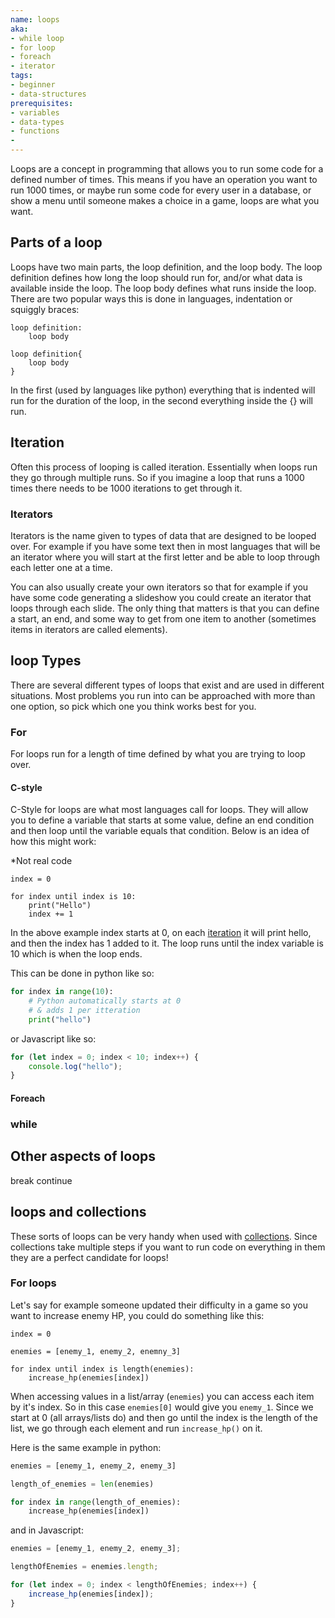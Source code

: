 ```yaml
---
name: loops
aka:
- while loop
- for loop
- foreach
- iterator
tags:
- beginner
- data-structures
prerequisites:
- variables
- data-types
- functions
- 
---
```


Loops are a concept in programming that allows you to run some code for a defined number of times. This means if you have an operation you want to run 1000 times, or maybe run some code for every user in a database, or show a menu until someone makes a choice in a game, loops are what you want.

## Parts of a loop

Loops have two main parts, the loop definition, and the loop body. The loop definition defines how long the loop should run for, and/or what data is available inside the loop. The loop body defines what runs inside the loop. There are two popular ways this is done in languages, indentation or squiggly braces:

```
loop definition:
    loop body

loop definition{
    loop body
}
```

In the first (used by languages like python) everything that is indented will run for the duration of the loop, in the second everything inside the {} will run.

## Iteration

Often this process of looping is called iteration. Essentially when loops run they go through multiple runs. So if you imagine a loop that runs a 1000 times there needs to be 1000 iterations to get through it.

### Iterators

Iterators is the name given to types of data that are designed to be looped over. For example if you have some text then in most languages that will be an iterator where you will start at the first letter and be able to loop through each letter one at a time.

You can also usually create your own iterators so that for example if you have some code generating a slideshow you could create an iterator that loops through each slide. The only thing that matters is that you can define a start, an end, and some way to get from one item to another (sometimes items in iterators are called elements).

## loop Types

There are several different types of loops that exist and are used in different situations. Most problems you run into can be approached with more than one option, so pick which one you think works best for you. 

### For

For loops run for a length of time defined by what you are trying to loop over.

#### C-style

C-Style for loops are what most languages call for loops. They will allow you to define a variable that starts at some value, define an end condition and then loop until the variable equals that condition. Below is an idea of how this might work:

\*Not real code
```
index = 0

for index until index is 10:
    print("Hello")
    index += 1

```

In the above example index starts at 0, on each [iteration](#iteration) it will print hello, and then the index has 1 added to it. The loop runs until the index variable is 10 which is when the loop ends. 

This can be done in python like so:

```python
for index in range(10):
    # Python automatically starts at 0 
    # & adds 1 per itteration
    print("hello")
```

or Javascript like so:

```js
for (let index = 0; index < 10; index++) {
    console.log("hello");
}
```

#### Foreach

### while

## Other aspects of loops

break
continue

## loops and collections

These sorts of loops can be very handy when used with [collections](definitions/collections). Since collections take multiple steps if you want to run code on everything in them they are a perfect candidate for loops!

### For loops

Let's say for example someone updated their difficulty in a game so you want to increase enemy HP, you could do something like this:

```
index = 0

enemies = [enemy_1, enemy_2, enemny_3]

for index until index is length(enemies):
    increase_hp(enemies[index])
```

When accessing values in a list/array (`enemies`) you can access each item by it's index. So in this case `enemies[0]` would give you `enemy_1`. Since we start at 0 (all arrays/lists do) and then go until the index is the length of the list, we go through each element and run `increase_hp()` on it. 

Here is the same example in python:

```python
enemies = [enemy_1, enemy_2, enemy_3]

length_of_enemies = len(enemies)

for index in range(length_of_enemies):
    increase_hp(enemies[index])
```

and in Javascript:

```js
enemies = [enemy_1, enemy_2, enemy_3];

lengthOfEnemies = enemies.length;

for (let index = 0; index < lengthOfEnemies; index++) {
    increase_hp(enemies[index]);
}
```

